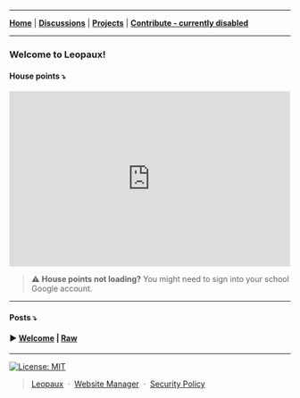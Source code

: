 ----

<p align="center">


<strong><a href="https://leopaux.github.io/web/">Home</a></strong>
|
<strong><a href="https://github.com/leopaux/web/discussions">Discussions</a></strong>
|
<strong><a href="https://github.com/orgs/leopaux/projects">Projects</a></strong>
|
<strong><a href="#nothing">Contribute - currently disabled</a></strong>
 
</p>

----

### Welcome to Leopaux!

#### House points ⤵

<iframe src="https://docs.google.com/spreadsheets/d/e/2PACX-1vQkHSu_9FTEW4goX9M6RwGO6HX6U90YDv968yreoRZDHWK5oFbrd7TjRFSvY4uByh1Nqq9TFedXvvjP/pubchart?oid=911793620&amp;format=interactive" width="503" height="314" scrolling="no" frameborder="0"></iframe>


> ⚠️ **House points not loading?** You might need to sign into your school Google account.

----
#### Posts ⤵

#### ▶️ [Welcome](https://github.com/leopaux/web/discussions/1) | [Raw](https://leopaux.github.io/web/posts/welcome.md)



----


[![License: MIT](https://img.shields.io/badge/License-MIT-yellow.svg)](https://opensource.org/licenses/MIT)

> [Leopaux](https://leopaux.github.io/web/) &nbsp;&middot;&nbsp;
> [Website Manager](https://github.com/CodyDaCoder) &nbsp;&middot;&nbsp;
> [Security Policy](https://github.com/leopaux/web/security/policy)
